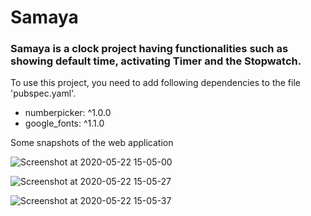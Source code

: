 # Samaya

### Samaya is a clock project having functionalities such as showing default time, activating Timer and the Stopwatch.

To use this project, you need to add following dependencies to the file 'pubspec.yaml'.
- numberpicker: ^1.0.0
- google_fonts: ^1.1.0

Some snapshots of the web application

![Screenshot at 2020-05-22 15-05-00](https://user-images.githubusercontent.com/37341587/82655963-92071880-9c40-11ea-90d7-c214cf2bd794.png)

![Screenshot at 2020-05-22 15-05-27](https://user-images.githubusercontent.com/37341587/82655959-8fa4be80-9c40-11ea-962a-9f7f80179d20.png)

![Screenshot at 2020-05-22 15-05-37](https://user-images.githubusercontent.com/37341587/82655941-8c113780-9c40-11ea-80cf-59fcda08acf4.png)

